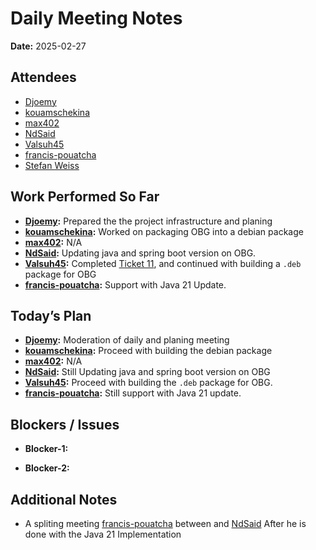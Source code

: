 # 
# # 
# Daily Meeting Notes

**Date:** 2025-02-27

## Attendees
- [Djoemy](https://github.com/Djoemy)
- [kouamschekina](https://github.com/kouamschekina)
- [max402](https://github.com/max402)
- [NdSaid](https://github.com/NdSaid)
- [Valsuh45](https://github.com/Valsuh45)
- [francis-pouatcha](https://github.com/francis-pouatcha)
- [Stefan Weiss](https://github.com/swador)

## Work Performed So Far
- **[Djoemy](https://github.com/Djoemy):** Prepared the the project infrastructure and planing
- **[kouamschekina](https://github.com/kouamschekina):** Worked on packaging OBG into a debian package 
- **[max402](https://github.com/max402):** N/A
- **[NdSaid](https://github.com/NdSaid):** Updating java and spring boot version on OBG.
- **[Valsuh45](https://github.com/Valsuh45):** Completed [Ticket 11](https://github.com/orgs/ADORSYS-GIS/projects/22?pane=issue&itemId=98087262&issue=ADORSYS-GIS%7Copen-banking-gateway%7C11), and continued with building a `.deb` package for OBG
- **[francis-pouatcha](https://github.com/francis-pouatcha):** Support with Java 21 Update.

## Today’s Plan
- **[Djoemy](https://github.com/Djoemy):** Moderation of daily and planing meeting
- **[kouamschekina](https://github.com/kouamschekina):** Proceed with building the debian package
- **[max402](https://github.com/max402):** N/A
- **[NdSaid](https://github.com/NdSaid):** Still Updating java and spring boot version on OBG
- **[Valsuh45](https://github.com/Valsuh45):** Proceed with building the `.deb` package for OBG.
- **[francis-pouatcha](https://github.com/francis-pouatcha):** Still support with Java 21 update.

## Blockers / Issues
- **Blocker-1:** 

- **Blocker-2:** 

## Additional Notes
- A spliting meeting  [francis-pouatcha](https://github.com/francis-pouatcha) between and [NdSaid](https://github.com/NdSaid) After he is done with the Java 21 Implementation 
